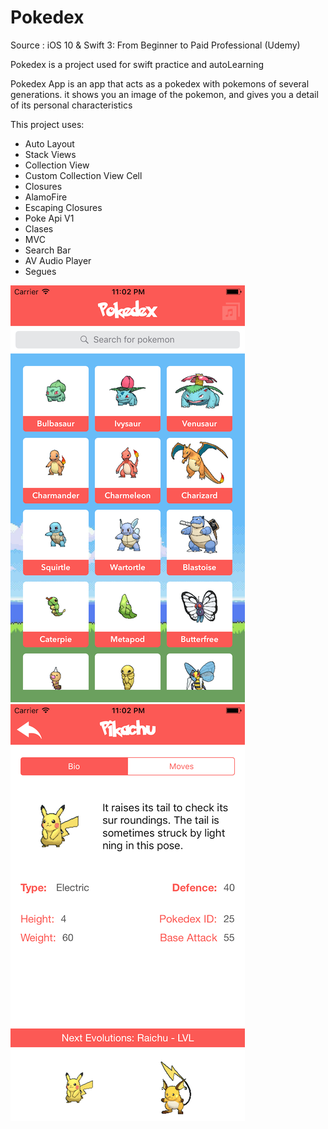 # Pokedex

Source : iOS 10 & Swift 3: From Beginner to Paid Professional (Udemy)

Pokedex is a project used for swift practice and autoLearning

Pokedex App is an app that acts as a pokedex with pokemons of several generations. it shows you an image of the pokemon, and gives you a detail of its personal characteristics

This project uses:

* Auto Layout
* Stack Views
* Collection View
* Custom Collection View Cell
* Closures
* AlamoFire
* Escaping Closures
* Poke Api V1
* Clases
* MVC
* Search Bar
* AV Audio Player
* Segues

![GitHub Logo](MainScreenShot.png)
![GitHub Logo](DetailScreenShot.png)
